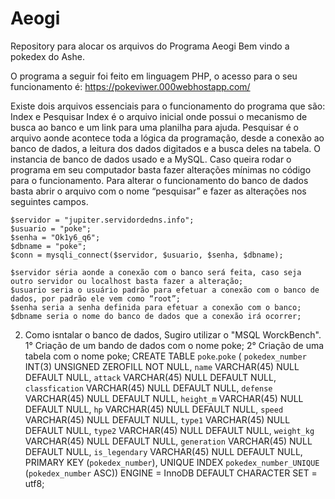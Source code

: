 # Aeogi
Repository para alocar os arquivos do Programa Aeogi 
Bem vindo a pokedex do Ashe.

O programa a seguir foi feito em linguagem PHP, o acesso para o seu funcionamento é: https://pokeviwer.000webhostapp.com/

Existe dois arquivos essenciais para o funcionamento do programa que são: Index e Pesquisar
Index é o arquivo inicial onde possui o mecanismo de busca ao banco e um link para uma planilha para ajuda.
Pesquisar é o arquivo aonde acontece toda a lógica da programação, desde a conexão ao banco de dados, a leitura dos dados digitados e a busca deles na tabela.
O instancia de banco de dados usado e a MySQL. Caso queira rodar o programa em seu computador basta fazer alterações mínimas no código para o funcionamento.
Para alterar o funcionamento do banco de dados basta abrir o arquivo com o nome “pesquisar” e fazer as alterações nos seguintes campos.
	
 	$servidor = "jupiter.servidordedns.info";
  	$usuario = "poke";
	$senha = "Ok1y6_q6";
	$dbname = "poke";
	$conn = mysqli_connect($servidor, $usuario, $senha, $dbname);

	$servidor séria aonde a conexão com o banco será feita, caso seja outro servidor ou localhost basta fazer a alteração;
	$usuario seria o usuário padrão para efetuar a conexão com o banco de dados, por padrão ele vem como “root”;
	$senha seria a senha definida para efetuar a conexão com o banco;
	$dbname seria o nome do banco de dados que a conexão irá ocorrer;

2) Como isntalar o banco de dados, Sugiro utilizar o "MSQL WorckBench".
1° Criação de um bando de dados com o nome poke;
2° Criação de uma tabela com o nome poke;
	CREATE TABLE `poke`.`poke` (
	 `pokedex_number` INT(3) UNSIGNED ZEROFILL NOT NULL,
  	 `name` VARCHAR(45) NULL DEFAULT NULL,
 	`attack` VARCHAR(45) NULL DEFAULT NULL,
 	`classfication` VARCHAR(45) NULL DEFAULT NULL,
  	`defense` VARCHAR(45) NULL DEFAULT NULL,
  	`height_m` VARCHAR(45) NULL DEFAULT NULL,
  	`hp` VARCHAR(45) NULL DEFAULT NULL,
  	`speed` VARCHAR(45) NULL DEFAULT NULL,
  	`type1` VARCHAR(45) NULL DEFAULT NULL,
  	`type2` VARCHAR(45) NULL DEFAULT NULL,
  	`weight_kg` VARCHAR(45) NULL DEFAULT NULL,
  	`generation` VARCHAR(45) NULL DEFAULT NULL,
  	`is_legendary` VARCHAR(45) NULL DEFAULT NULL,
  	PRIMARY KEY (`pokedex_number`),
  	UNIQUE INDEX `pokedex_number_UNIQUE` (`pokedex_number` ASC))
	ENGINE = InnoDB
	DEFAULT CHARACTER SET = utf8;


